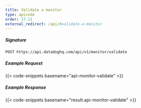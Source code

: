 ```yaml
---
title: Validate a monitor
type: apicode
order: 17.11
external_redirect: /api/#validate-a-monitor
---
```


##### Signature
`POST https://api.datadoghq.com/api/v1/monitor/validate`
##### Example Request
{{< code-snippets basename="api-monitor-validate" >}}
##### Example Response
{{< code-snippets basename="result.api-monitor-validate" >}}

